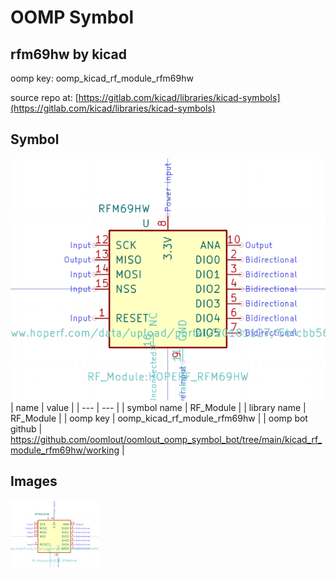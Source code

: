 # OOMP Symbol  
## rfm69hw  by kicad  
  
oomp key: oomp_kicad_rf_module_rfm69hw  
  
source repo at: [https://gitlab.com/kicad/libraries/kicad-symbols](https://gitlab.com/kicad/libraries/kicad-symbols)  
## Symbol  
  
[![working.png](working_600.png)](working.png)  
| name | value | 
| --- | --- | 
| symbol name | RF_Module | 
| library name | RF_Module | 
| oomp key | oomp_kicad_rf_module_rfm69hw | 
| oomp bot github | https://github.com/oomlout/oomlout_oomp_symbol_bot/tree/main/kicad_rf_module_rfm69hw/working | 
## Images  
  
[![working.png](working_140.png)](working.png)  
